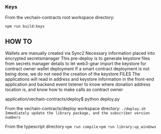 ### Keys

From the vechain-contracts root workspace directory:

`npm run build:keys`

## HOW TO
Wallets are manually created via Sync2
Necessary information placed into encrypted secretsmanager
This pre-deploy is to generate keystore files from secrets manager details to let web3-gear import the keystore for contract owner wallet deployment
If a smart contract deployment is not being done, we do not need the creation of the keystore FILES
The applications will read in address and keystore information in the front-end application and backend event listener to know where donation address location is, and know how to make calls as contract owner

application/vechain-contracts/deploy$ python deploy.py

From the vechain-contracts/deploy workspace directory:
`./deploy.sh`
`Immediately update the library package, and the subscriber version numbers`

From the typescript directory
`npm run compile`
`npm run library:up_windows`


